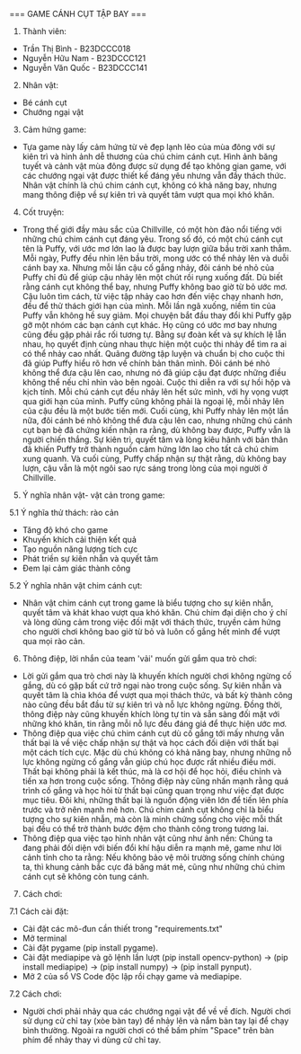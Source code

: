 === GAME CÁNH CỤT TẬP BAY ===

1. Thành viên:
- Trần Thị Bình - B23DCCC018
- Nguyễn Hữu Nam - B23DCCC121
- Nguyễn Văn Quốc - B23DCCC141

2. Nhân vật:
- Bé cánh cụt
- Chướng ngại vật

3. Cảm hứng game:
- Tựa game này lấy cảm hứng từ vẻ đẹp lạnh lẽo của mùa đông với sự kiên trì và hình ảnh dễ thương của chú chim cánh cụt. Hình ảnh băng tuyết và cảnh vật mùa đông được sử dụng để tạo không gian game, với các chướng ngại vật được thiết kế đáng yêu nhưng vẫn đầy thách thức. Nhân vật chính là chú chim cánh cụt, không có khả năng bay, nhưng mang thông điệp về sự kiên trì và quyết tâm vượt qua mọi khó khăn.

4. Cốt truyện:
- Trong thế giới đầy màu sắc của Chillville, có một hòn đảo nổi tiếng với những chú chim cánh cụt đáng yêu. Trong số đó, có một chú cánh cụt tên là Puffy, với ước mơ lớn lao là được bay lượn giữa bầu trời xanh thẳm.
Mỗi ngày, Puffy đều nhìn lên bầu trời, mong ước có thể nhảy lên và duỗi cánh bay xa. Nhưng mỗi lần cậu cố gắng nhảy, đôi cánh bé nhỏ của Puffy chỉ đủ để giúp cậu nhảy lên một chút rồi rụng xuống đất.
Dù biết rằng cánh cụt không thể bay, nhưng Puffy không bao giờ từ bỏ ước mơ. Cậu luôn tìm cách, từ việc tập nhảy cao hơn đến việc chạy nhanh hơn, đều để thử thách giới hạn của mình. Mỗi lần ngã xuống, niềm tin của Puffy vẫn không hề suy giảm.
Mọi chuyện bắt đầu thay đổi khi Puffy gặp gỡ một nhóm các bạn cánh cụt khác. Họ cũng có ước mơ bay nhưng cũng đều gặp phải rắc rối tương tự. Bằng sự đoàn kết và sự khích lệ lẫn nhau, họ quyết định cùng nhau thực hiện một cuộc thi nhảy để tìm ra ai có thể nhảy cao nhất.
Quãng đường tập luyện và chuẩn bị cho cuộc thi đã giúp Puffy hiểu rõ hơn về chính bản thân mình. Đôi cánh bé nhỏ không thể đưa cậu lên cao, nhưng nó đã giúp cậu đạt được những điều không thể nếu chỉ nhìn vào bên ngoài.
Cuộc thi diễn ra với sự hồi hộp và kịch tính. Mỗi chú cánh cụt đều nhảy lên hết sức mình, với hy vọng vượt qua giới hạn của mình. Puffy cũng không phải là ngoại lệ, mỗi nhảy lên của cậu đều là một bước tiến mới.
Cuối cùng, khi Puffy nhảy lên một lần nữa, đôi cánh bé nhỏ không thể đưa cậu lên cao, nhưng những chú cánh cụt bạn bè đã chứng kiến nhận ra rằng, dù không bay được, Puffy vẫn là người chiến thắng. Sự kiên trì, quyết tâm và lòng kiêu hãnh với bản thân đã khiến Puffy trở thành nguồn cảm hứng lớn lao cho tất cả chú chim xung quanh. Và cuối cùng, Puffy chấp nhận sự thật rằng, dù không bay lượn, cậu vẫn là một ngôi sao rực sáng trong lòng của mọi người ở Chillville.

5. Ý nghĩa nhân vật- vật cản trong game:

5.1 Ý nghĩa thử thách: rào cản
- Tăng độ khó cho game
- Khuyến khích cải thiện kết quả
- Tạo nguồn năng lượng tích cực
- Phát triền sự kiên nhẫn và quyết tâm
- Đem lại cảm giác thành công

5.2 Ý nghĩa nhân vật chim cánh cụt:
- Nhân vật chim cánh cụt trong game là biểu tượng cho sự kiên nhẫn, quyết tâm và khát khao vượt qua khó khăn. Chú chim đại diện cho ý chí và lòng dũng cảm trong việc đối mặt với thách thức, truyền cảm hứng cho người chơi không bao giờ từ bỏ và luôn cố gắng hết mình để vượt qua mọi rào cản.

6. Thông điệp, lời nhắn của team 'vải' muốn gửi gắm qua trò chơi:
- Lời gửi gắm qua trò chơi này là khuyến khích người chơi không ngừng cố gắng, dù có gặp bất cứ trở ngại nào trong cuộc sống. Sự kiên nhẫn và quyết tâm là chìa khóa để vượt qua mọi thách thức, và bất kỳ thành công nào cũng đều bắt đầu từ sự kiên trì và nỗ lực không ngừng. Đồng thời, thông điệp này cũng khuyến khích lòng tự tin và sẵn sàng đối mặt với những khó khăn, tin rằng mỗi nỗ lực đều đáng giá để thực hiện ước mơ.
- Thông điệp qua việc chú chim cánh cụt dù cố gắng tới mấy nhưng vẫn thất bại là về việc chấp nhận sự thật và học cách đối diện với thất bại một cách tích cực. Mặc dù chú không có khả năng bay, nhưng những nỗ lực không ngừng cố gắng vẫn giúp chú học được rất nhiều điều mới. Thất bại không phải là kết thúc, mà là cơ hội để học hỏi, điều chỉnh và tiến xa hơn trong cuộc sống. Thông điệp này cũng nhấn mạnh rằng quá trình cố gắng và học hỏi từ thất bại cũng quan trọng như việc đạt được mục tiêu. Đôi khi, những thất bại là nguồn động viên lớn để tiến lên phía trước và trở nên mạnh mẽ hơn. Chú chim cánh cụt không chỉ là biểu tượng cho sự kiên nhẫn, mà còn là minh chứng sống cho việc mỗi thất bại đều có thể trở thành bước đệm cho thành công trong tương lai.
- Thông điệp qua việc tạo hình nhân vật cũng như ảnh nền: Chúng ta đang phải đối diện với biến đổi khí hậu diễn ra mạnh mẽ, game như lời cảnh tỉnh cho ta rằng: Nếu không bảo vệ môi trường sống chính chúng ta, thì khung cảnh bắc cực đá băng mát mẻ, cũng như những chú chim cánh cụt sẽ không còn tung cánh.

7. Cách chơi:

7.1 Cách cài đặt:
- Cài đặt các mô-đun cần thiết trong "requirements.txt"
- Mở terminal
- Cài đặt pygame (pip install pygame).
- Cài đặt mediapipe và gõ lệnh lần lượt (pip install opencv-python) -> (pip install mediapipe) -> (pip install numpy) -> (pip install pynput).
- Mở 2 của sổ VS Code độc lập rồi chạy game và mediapipe.

7.2 Cách chơi:
- Người chơi phải nhảy qua các chướng ngại vật để về về đích. Người chơi sử dụng cử chỉ tay (xòe bàn tay) để nhảy lên và nắm bàn tay lại để chạy bình thường. Ngoài ra người chơi có thế bấm phím "Space" trên bàn phím để nhảy thay vì dùng cử chỉ tay.
